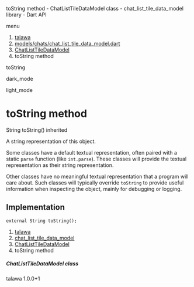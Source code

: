 




toString method - ChatListTileDataModel class - chat\_list\_tile\_data\_model library - Dart API







menu

1. [talawa](../../index.html)
2. [models/chats/chat\_list\_tile\_data\_model.dart](../../models_chats_chat_list_tile_data_model/models_chats_chat_list_tile_data_model-library.html)
3. [ChatListTileDataModel](../../models_chats_chat_list_tile_data_model/ChatListTileDataModel-class.html)
4. toString method

toString


dark\_mode

light\_mode




# toString method


String
toString()
inherited

A string representation of this object.

Some classes have a default textual representation,
often paired with a static `parse` function (like `int.parse`).
These classes will provide the textual representation as
their string representation.

Other classes have no meaningful textual representation
that a program will care about.
Such classes will typically override `toString` to provide
useful information when inspecting the object,
mainly for debugging or logging.


## Implementation

```
external String toString();
```

 


1. [talawa](../../index.html)
2. [chat\_list\_tile\_data\_model](../../models_chats_chat_list_tile_data_model/models_chats_chat_list_tile_data_model-library.html)
3. [ChatListTileDataModel](../../models_chats_chat_list_tile_data_model/ChatListTileDataModel-class.html)
4. toString method

##### ChatListTileDataModel class





talawa
1.0.0+1






